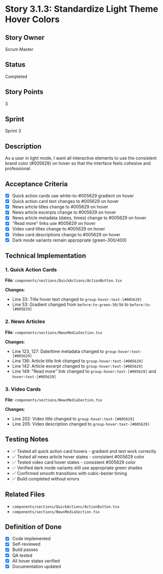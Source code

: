 # Story 3.1.3: Standardize Light Theme Hover Colors

## Story Owner
Scrum Master

## Status
Completed

## Story Points
3

## Sprint
Sprint 3

## Description
As a user in light mode, I want all interactive elements to use the consistent brand color (#005629) on hover so that the interface feels cohesive and professional.

## Acceptance Criteria
- [x] Quick action cards use white-to-#005629 gradient on hover
- [x] Quick action card text changes to #005629 on hover
- [x] News article titles change to #005629 on hover
- [x] News article excerpts change to #005629 on hover
- [x] News article metadata (dates, times) change to #005629 on hover
- [x] "Read more" links use #005629 on hover
- [x] Video card titles change to #005629 on hover
- [x] Video card descriptions change to #005629 on hover
- [x] Dark mode variants remain appropriate (green-300/400)

## Technical Implementation

### 1. Quick Action Cards
**File**: `components/sections/QuickActions/ActionButton.tsx`

**Changes**:
- Line 33: Title hover text changed to `group-hover:text-[#005629]`
- Line 53: Gradient changed from `before:to-green-50/50` to `before:to-[#005629]`

### 2. News Articles
**File**: `components/sections/NewsMediaSection.tsx`

**Changes**:
- Line 123, 127: Date/time metadata changed to `group-hover:text-[#005629]`
- Line 136: Article title link changed to `group-hover:text-[#005629]`
- Line 142: Article excerpt changed to `group-hover:text-[#005629]`
- Line 149: "Read more" link changed to `group-hover:text-[#005629]` and `hover:text-[#005629]`

### 3. Video Cards
**File**: `components/sections/NewsMediaSection.tsx`

**Changes**:
- Line 202: Video title changed to `group-hover:text-[#005629]`
- Line 205: Video description changed to `group-hover:text-[#005629]`

## Testing Notes
- ✅ Tested all quick action card hovers - gradient and text work correctly
- ✅ Tested all news article hover states - consistent #005629 color
- ✅ Tested video card hover states - consistent #005629 color
- ✅ Verified dark mode variants still use appropriate green shades
- ✅ Confirmed smooth transitions with cubic-bezier timing
- ✅ Build completed without errors

## Related Files
- `components/sections/QuickActions/ActionButton.tsx`
- `components/sections/NewsMediaSection.tsx`

## Definition of Done
- [x] Code implemented
- [x] Self-reviewed
- [x] Build passes
- [x] QA tested
- [x] All hover states verified
- [x] Documentation updated
